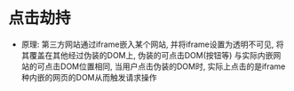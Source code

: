# 点击劫持
- 原理: 第三方网站通过iframe嵌入某个网站, 并将iframe设置为透明不可见, 将其覆盖在其他经过伪装的DOM上, 伪装的可点击DOM(按钮等) 与实际内嵌网站的可点击DOM位置相同, 当用户点击伪装的DOM时, 实际上点击的是iframe种内嵌的网页的DOM从而触发请求操作
